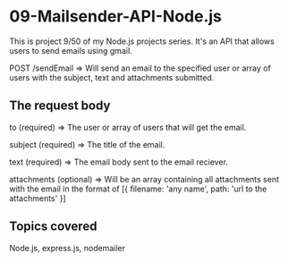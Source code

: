 # 09-Mailsender-API-Node.js

This is project 9/50 of my Node.js projects series. It's an API that allows users to send emails using gmail.

POST /sendEmail => Will send an email to the specified user or array of users with the subject, text and attachments submitted.

## The request body
to (required) => The user or array of users that will get the email.

subject (required) => The title of the email.

text (required) => The email body sent to the email reciever.

attachments (optional) => Will be an array containing all attachments sent with the email in the format of [{ filename: 'any name', path: 'url to the attachments' }]

## Topics covered
Node.js, express.js, nodemailer
